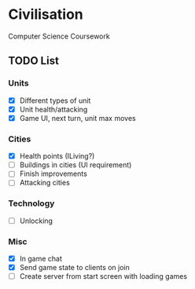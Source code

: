 # Civilisation

Computer Science Coursework

## TODO List

### Units
- [x] Different types of unit
- [x] Unit health/attacking
- [x] Game UI, next turn, unit max moves

### Cities
- [x] Health points (ILiving?)
- [ ] Buildings in cities (UI requirement)
- [ ] Finish improvements
- [ ] Attacking cities

### Technology
- [ ] Unlocking

### Misc
- [x] In game chat
- [x] Send game state to clients on join
- [ ] Create server from start screen with loading games
